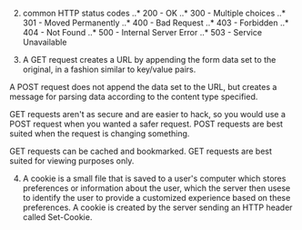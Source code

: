 2. common HTTP status codes
..* 200 - OK
..* 300 - Multiple choices
..* 301 - Moved Permanently 
..* 400 - Bad Request
..* 403 - Forbidden
..* 404 - Not Found
..* 500 - Internal Server Error
..* 503 - Service Unavailable

3. A GET request creates a URL by appending the form data set to the original, in a fashion similar to key/value pairs. 

A POST request does not append the data set to the URL, but creates a message for parsing data according to the content type specified. 

GET requests aren't as secure and are easier to hack, so you would use a POST request when you wanted a safer request. POST requests are best suited when the request is changing something.

GET requests can be cached and bookmarked. GET requests are best suited for viewing purposes only.  

4. A cookie is a small file that is saved to a user's computer which stores preferences or information about the user, which the server then usese to identify the user to provide a customized experience based on these preferences. A cookie is created by the server sending an HTTP header called Set-Cookie. 

